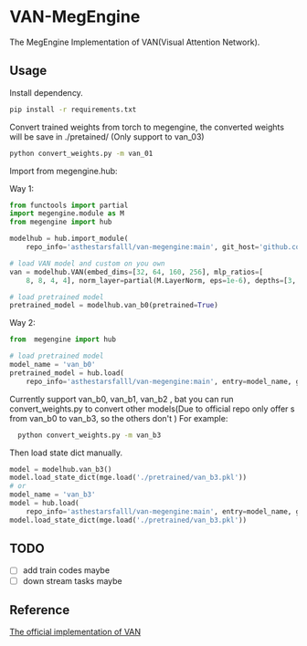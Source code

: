 # VAN-MegEngine

The MegEngine Implementation of VAN(Visual Attention Network).

## Usage

Install dependency.

```bash
pip install -r requirements.txt
```

Convert trained weights from torch to megengine, the converted weights will be save in ./pretained/ (Only support to van_03)

```bash
python convert_weights.py -m van_01
```

Import from megengine.hub:

Way 1:

```python
from functools import partial
import megengine.module as M
from megengine import hub

modelhub = hub.import_module(
    repo_info='asthestarsfalll/van-megengine:main', git_host='github.com')

# load VAN model and custom on you own
van = modelhub.VAN(embed_dims=[32, 64, 160, 256], mlp_ratios=[
    8, 8, 4, 4], norm_layer=partial(M.LayerNorm, eps=1e-6), depths=[3, 3, 5, 2])

# load pretrained model
pretrained_model = modelhub.van_b0(pretrained=True)

```

Way 2:

```python
from  megengine import hub

# load pretrained model 
model_name = 'van_b0'
pretrained_model = hub.load(
    repo_info='asthestarsfalll/van-megengine:main', entry=model_name, git_host='github.com', pretrained=True)
```

Currently support van_b0, van_b1, van_b2 , bat you can run convert_weights.py to convert other models(Due to official repo only offer s from van_b0 to van_b3, so the others don't )
For example:

```bash
  python convert_weights.py -m van_b3
```

Then load state dict manually.

```python
model = modelhub.van_b3()
model.load_state_dict(mge.load('./pretrained/van_b3.pkl'))
# or
model_name = 'van_b3'
model = hub.load(
    repo_info='asthestarsfalll/van-megengine:main', entry=model_name, git_host='github.com')
model.load_state_dict(mge.load('./pretrained/van_b3.pkl'))
```

## TODO

- [ ] add train codes maybe
- [ ] down stream tasks maybe

## Reference

[The official implementation of VAN](https://github.com/Visual-Attention-Network/VAN-Classification)
